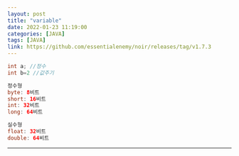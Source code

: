 ```yaml
---
layout: post
title: "variable"
date: 2022-01-23 11:19:00
categories: [JAVA]
tags: [JAVA]
link: https://github.com/essentialenemy/noir/releases/tag/v1.7.3
---
```


```java
int a; //정수
int b=2 //값주기

정수형
byte: 8비트
short: 16비트
int: 32비트
long: 64비트

실수형
float: 32비트
double: 64비트

```

---


